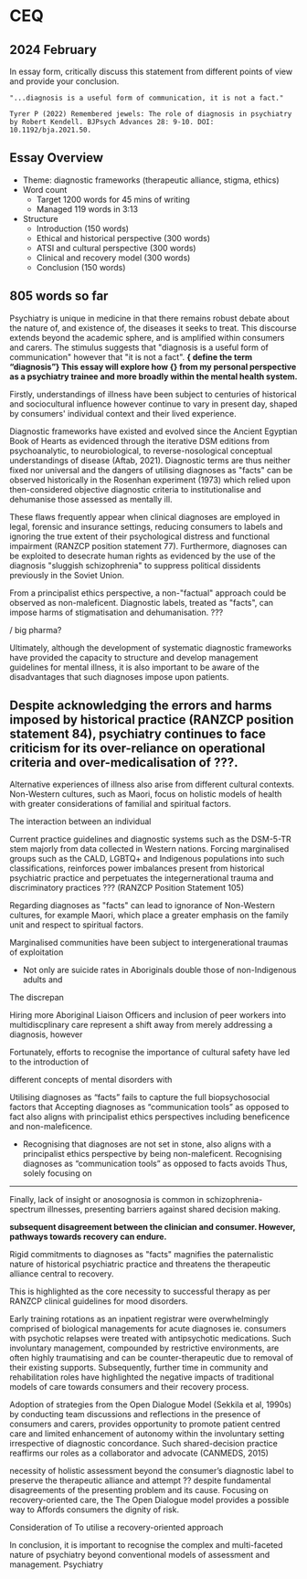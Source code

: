 # CEQ

## 2024 February
In essay form, critically discuss this statement from different points of view and provide your conclusion.
```
"...diagnosis is a useful form of communication, it is not a fact."

Tyrer P (2022) Remembered jewels: The role of diagnosis in psychiatry by Robert Kendell. BJPsych Advances 28: 9-10. DOI: 10.1192/bja.2021.50.
```
## Essay Overview

- Theme: diagnostic frameworks (therapeutic alliance, stigma, ethics)
- Word count
  - Target 1200 words for 45 mins of writing
  - Managed 119 words in 3:13
- Structure
  - Introduction (150 words)
  - Ethical and historical perspective (300 words)
  - ATSI and cultural perspective (300 words)
  - Clinical and recovery model (300 words)
  - Conclusion (150 words)

805 words so far
---

<!-- Introduction: 83/150 words -->

Psychiatry is unique in medicine in that there remains robust debate about the nature of, and existence of, the diseases it seeks to treat. This discourse extends beyond the academic sphere, and is amplified within consumers and carers. The stimulus suggests that "diagnosis is a useful form of communication" however that "it is not a fact". 
**{ define the term “diagnosis”}
This essay will explore how {} from my personal perspective as a psychiatry trainee and more broadly within the mental health system.**

<!-- 
Paragraph 1: 228 / 300 words
Ethical and historical
Re quote: shit changes and needs to change
 -->

Firstly, understandings of illness have been subject to centuries of historical and sociocultural influence however continue to vary in present day, shaped by consumers' individual context and their lived experience. 

Diagnostic frameworks have existed and evolved since the Ancient Egyptian Book of Hearts as evidenced through the iterative DSM editions from psychoanalytic, to neurobiological, to reverse-nosological conceptual understandings of disease (Aftab, 2021). Diagnostic terms are thus neither fixed nor universal and the dangers of utilising diagnoses as "facts" can be observed historically in the Rosenhan experiment (1973) which relied upon then-considered objective diagnostic criteria to institutionalise and dehumanise those assessed as mentally ill. 

These flaws frequently appear when clinical diagnoses are employed in legal, forensic and insurance settings, reducing consumers to labels and ignoring the true extent of their psychological distress and functional impairment (RANZCP position statement 77). Furthermore, diagnoses can be exploited to desecrate human rights as evidenced by the use of the diagnosis "sluggish schizophrenia" to suppress political dissidents previously in the Soviet Union.

From a principalist ethics perspective, a non-"factual" approach could be observed as non-maleficent. Diagnostic labels, treated as "facts", can impose harms of stigmatisation and dehumanisation. ???

/ big pharma?



Ultimately, although the development of systematic diagnostic frameworks have provided the capacity to structure and develop management guidelines for mental illness, it is also important to be aware of the disadvantages that such diagnoses impose upon patients.

**Despite acknowledging the errors and harms imposed by historical practice (RANZCP position statement 84), psychiatry continues to face criticism for its over-reliance on operational criteria and over-medicalisation of ???.**
---

<!-- 
Paragraph 2: 219/300 words
ATSI and cultural
Re quote: diagnosis varies as per culture, not fixed
 -->

Alternative experiences of illness also arise from different cultural contexts. Non-Western cultures, such as Maori, focus on holistic models of health with greater considerations of familial and spiritual factors. 

The interaction between an individual 

Current practice guidelines and diagnostic systems such as the DSM-5-TR stem majorly from data collected in Western nations. Forcing marginalised groups such as the CALD, LGBTQ+ and Indigenous populations into such classifications, reinforces power imbalances present from historical psychiatric practice and perpetuates the integernerational trauma and discriminatory practices ??? (RANZCP Position Statement 105)

Regarding diagnoses as "facts" can lead to ignorance of Non-Western cultures, for example Maori, which place a greater emphasis on the family unit and respect to spiritual factors. 

Marginalised communities have been subject to intergenerational traumas of exploitation
- Not only are suicide rates in Aboriginals double those of non-Indigenous adults and 

The discrepan

Hiring more Aboriginal Liaison Officers and inclusion of peer workers into multidiscplinary care represent a shift away from merely addressing a diagnosis, however

Fortunately, efforts to recognise the importance of cultural safety have led to the introduction of 


different concepts of mental disorders with

Utilising diagnoses as “facts” fails to capture the full biopsychosocial factors that 
Accepting diagnoses as “communication tools” as opposed to fact also aligns with principalist ethics perspectives including beneficence and non-maleficence.


-	Recognising that diagnoses are not set in stone, also aligns with a principalist ethics perspective by being non-maleficent. Recognising diagnoses as “communication tools” as opposed to facts avoids 
Thus, solely focusing on 

---

<!-- 
Paragraph 3: 254/300 words
Clinical example + recovery model + open dialogue
Re quote: recovery does not depend on diagnosis
-->


Finally, lack of insight or anosognosia is common in schizophrenia-spectrum illnesses, presenting barriers against shared decision making.

**subsequent disagreement between the clinician and consumer. However, pathways towards recovery can endure.**

Rigid commitments to diagnoses as "facts" magnifies the paternalistic nature of historical psychiatric practice and threatens the therapeutic alliance central to recovery.

This is highlighted as the core necessity to successful therapy as per RANZCP clinical guidelines for mood disorders.

Early training rotations as an inpatient registrar were overwhelmingly comprised of biological managements for acute diagnoses ie. consumers with psychotic relapses were treated with antipsychotic medications. Such involuntary management, compounded by restrictive environments, are often highly traumatising and can be counter-therapeutic due to removal of their existing supports. Subsequently, further time in community and rehabilitation roles have highlighted the negative impacts of traditional models of care towards consumers and their recovery process. 

Adoption of strategies from the Open Dialogue Model (Sekkila et al, 1990s) by conducting team discussions and reflections in the presence of consumers and carers, provides opportunity to promote patient centred care and limited enhancement of autonomy within the involuntary setting irrespective of diagnostic concordance. Such shared-decision practice reaffirms our roles as a collaborator and advocate (CANMEDS, 2015) 

necessity of holistic assessment beyond the consumer’s diagnostic label to preserve the therapeutic alliance and attempt ?? despite fundamental disagreements of the presenting problem and its cause. 
Focusing on recovery-oriented care, the 
The Open Dialogue model provides a possible way to 
Affords consumers the dignity of risk. 

Consideration of 
To utilise a recovery-oriented approach 

<!-- Conclusion: 21/150 words -->

In conclusion, it is important to recognise the complex and multi-faceted nature of psychiatry beyond conventional models of assessment and management. Psychiatry 